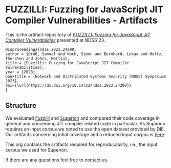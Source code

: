 # FUZZILLI: Fuzzing for JavaScript JIT Compiler Vulnerabilities - Artifacts

This is the artifact repository of [*FUZZILLI: Fuzzing for JavaScript JIT Compiler Vulnerabilities*](https://www.ndss-symposium.org/ndss-paper/fuzzilli-fuzzing-for-javascript-jit-compiler-vulnerabilities/) presented at NDSS'23.

``` 
@inproceedings{ndss.2023.24290,
author = {Groß, Samuel and Koch, Simon and Bernhard, Lukas and Holtz, Thorsten and Johns, Martin},
title = {Fuzzilli: Fuzzing for JavaScript JIT Compiler Vulnerabilities},
year = {2023},
booktitle = {Network and Distributed Systems Security (NDSS) Symposium 2023},
doi={\url{https://dx.doi.org/10.14722/ndss.2023.24290}}
}
```

## Structure

We evaluated [Fuzzilli](https://github.com/googleprojectzero/fuzzilli) and [Superion](https://github.com/zhunki/Superion) and compared their code coverage in general and concerning JIT compiler related code in particular. As Superion requires an input corpus we opted to use the open dataset provided by DIE. Our artifacts concerning intial coverage and a reduced input corpus is [here](https://github.com/evaluating-fuzzilli-for-js-jit-fuzzing/SuperionInputCorpus).

This org contains the artifacts required for reproducability, i.e., the input corpus we used for Superion.

If there are any questions feel free to contact us.


